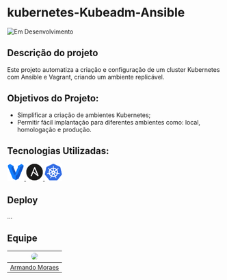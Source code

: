 # kubernetes-Kubeadm-Ansible

<img src=https://img.shields.io/badge/STATUS-EM%20DESENVOLVIMENTO-red alt="Em Desenvolvimento">

## Descrição do projeto

Este projeto automatiza a criação e configuração de um cluster Kubernetes com Ansible e Vagrant, criando um ambiente replicável.

## Objetivos do Projeto:

- Simplificar a criação de ambientes Kubernetes;
- Permitir fácil implantação para diferentes ambientes como: local, homologação e produção.

## Tecnologias Utilizadas:

<a href="https://www.vagrantup.com/">
 <img src="https://raw.githubusercontent.com/devicons/devicon/master/icons/vagrant/vagrant-original.svg" alt="vagrant" width="40" height="40"/>
</a>
<a href="https://www.ansible.com/">
 <img src="https://raw.githubusercontent.com/devicons/devicon/master/icons/ansible/ansible-original.svg" alt="ansible" width="40" height="40"/>
</a>
<a href="https://kubernetes.io/">
 <img src="https://raw.githubusercontent.com/devicons/devicon/master/icons/kubernetes/kubernetes-plain.svg" alt="Kubernetes" width="40" height="40"/>
</a>

## Deploy

<!-- TODO: Fazer a documentação de deploy do projeto -->

...

## Equipe

| <a href="https://github.com/armandomoraes"><img src="https://avatars.githubusercontent.com/u/43175820?v=4" width="115" style="border-radius: 50%;"></a> |
|:---: |
|<a href="mailto:email@exemplo.com">Armando Moraes</a>| 
